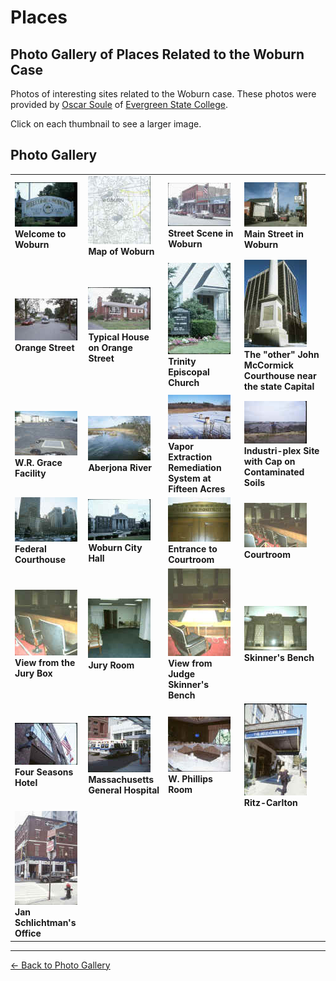 # Places

## Photo Gallery of Places Related to the Woburn Case

Photos of interesting sites related to the Woburn case. These photos were provided by [Oscar Soule](mailto:souleo@elwha.evergreen.edu) of [Evergreen State College](http://www.evergreen.edu/user/home.htm).

Click on each thumbnail to see a larger image.

## Photo Gallery

| | | | |
|---------|---------|---------|---------|
| [![Welcome to Woburn](welcome_small.jpg)](welcome.jpg)<br>**Welcome to Woburn** | [![Map of Woburn](mapwoburn_small.jpg)](mapwoburn.jpg)<br>**Map of Woburn** | [![Street Scene in Woburn](streetscene_small.jpg)](streetscene.jpg)<br>**Street Scene in Woburn** | [![Main Street in Woburn](mainstreet_small.jpg)](mainstreet.jpg)<br>**Main Street in Woburn** |
| [![Orange Street](orangestreet_small.jpg)](orangestreet.jpg)<br>**Orange Street** | [![Typical House on Orange Street](typicalhouse_small.jpg)](typicalhouse.jpg)<br>**Typical House on Orange Street** | [![Trinity Episcopal Church](trinityepiscopal_small.jpg)](trinityepiscopal.jpg)<br>**Trinity Episcopal Church** | [![The "other" John McCormick Courthouse near the state Capital](siteof_small.jpg)](siteof.jpg)<br>**The "other" John McCormick Courthouse near the state Capital** |
| [![W.R. Grace Facility](wrgrace_small.jpg)](wrgrace.jpg)<br>**W.R. Grace Facility** | [![Aberjona River](aberjonariver_small.jpg)](aberjonariver.jpg)<br>**Aberjona River** | [![Vapor Extraction Remediation System at Fifteen Acres](remediation_small.jpg)](remediation.jpg)<br>**Vapor Extraction Remediation System at Fifteen Acres** | [![Industri-plex Site with Cap on Contaminated Soils](industriplexcap_small.jpg)](industriplexcap.jpg)<br>**Industri-plex Site with Cap on Contaminated Soils** |
| [![Federal Courthouse](courthouse_small.jpg)](courthouse.jpg)<br>**Federal Courthouse** | [![Woburn City Hall](courtwoburn_small.jpg)](courtwoburn.jpg)<br>**Woburn City Hall** | [![Entrance to Courtroom](courtroom2_small.jpg)](courtroom2.jpg)<br>**Entrance to Courtroom** | [![Courtroom](courtroom_small.jpg)](courtroom.jpg)<br>**Courtroom** |
| [![View from the Jury Box](jurybox_small.jpg)](jurybox.jpg)<br>**View from the Jury Box** | [![Jury Room](juryroom_small.jpg)](juryroom.jpg)<br>**Jury Room** | [![View from Judge Skinner's Bench](skinnerbench_small.jpg)](skinnerbench.jpg)<br>**View from Judge Skinner's Bench** | [![Skinner's Bench](skinnerbench2_small.jpg)](skinnerbench2.jpg)<br>**Skinner's Bench** |
| [![Four Seasons Hotel](fourseasons_small.jpg)](fourseasons.jpg)<br>**Four Seasons Hotel** | [![Massachusetts General Hospital](massgenhosp_small.jpg)](massgenhosp.jpg)<br>**Massachusetts General Hospital** | [![W. Phillips Room](wphillipsroom_small.jpg)](wphillipsroom.jpg)<br>**W. Phillips Room** | [![Ritz-Carlton](ritz-charlton_small.jpg)](ritz-charlton.jpg)<br>**Ritz-Carlton** |
| [![Jan Schlichtman's Office](schlictmanoffice_small.jpg)](schlictmanoffice.jpg)<br>**Jan Schlichtman's Office** | | | |

---

[← Back to Photo Gallery](../index.md) 